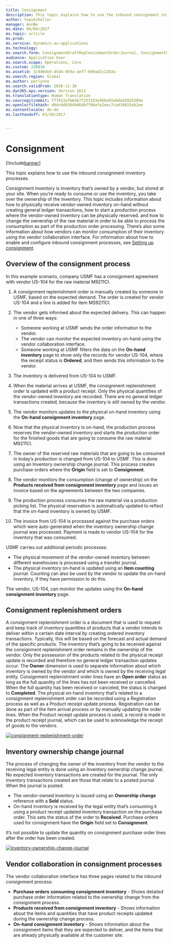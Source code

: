 ```yaml
---
title: Consignment
description: This topic explains how to use the inbound consignment inventory processes.
author: YuyuScheller
manager: AnnBe
ms.date: 04/04/2017
ms.topic: article
ms.prod: 
ms.service: dynamics-ax-applications
ms.technology: 
ms.search.form: ConsignmentDraftReplenishmentOrderJournal, ConsignmentProductReceiptLines, ConsignmentReplenishmentOrder, ConsignmentVendorPortalOnHand, InventJournalOwnershipChange, InventOnHandItemListPage, PurchTable, PurchVendorPortalConfirmedOrders
audience: Application User
ms.search.scope: Operations, Core
ms.custom: 220834
ms.assetid: 3c9d6de4-45d4-459a-aef7-0d9ad2c22b3a
ms.search.region: Global
ms.author: perlynne
ms.search.validFrom: 2016-11-30
ms.dyn365.ops.version: Version 1611
ms.translationtype: Human Translation
ms.sourcegitcommit: f77012e7b64b7f153103e9bbe91e8ded202b509a
ms.openlocfilehash: d9dcdd63649d6dbff96efe2eec7cad34025ab2ee
ms.contentlocale: de-de
ms.lasthandoff: 03/30/2017


---
```


# <a name="consignment"></a>Consignment

[!include[banner](../includes/banner.md)]


This topic explains how to use the inbound consignment inventory processes.

Consignment inventory is inventory that’s owned by a vendor, but stored at your site. When you’re ready to consume or use the inventory, you take over the ownership of the inventory. This topic includes information about how to physically receive vendor-owned inventory on-hand without creating general ledger transactions, how to start a production process where the vendor-owned inventory can be physically reserved. and how to change the ownership of the raw material in order to be able to process the consumption as part of the production order processing. There’s also some information about how vendors can monitor consumption of their inventory using the vendor collaboration interface. For information about how to enable and configure inbound consignment processes, see [Setting up consignment](set-up-consignment.md).

## <a name="overview-of-the-consignment-process"></a>Overview of the consignment process
In this example scenario, company USMF has a consignment agreement with vendor US-104 for the raw material M9211CI.

1.  A consignment replenishment order is manually created by someone in USMF, based on the expected demand. The order is created for vendor US-104 and a line is added for item MS9211CI.
2.  The vendor gets informed about the expected delivery. This can happen in one of three ways:
    -   Someone working at USMF sends the order information to the vendor.
    -   The vendor can monitor the expected inventory on-hand using the vendor collaboration interface.
    -   Someone working at USMF filters the data on the **On-hand inventory** page to show only the records for vendor US-104, where the receipt status is **Ordered**, and then sends this information to the vendor.

3.  The inventory is delivered from US-104 to USMF.
4.  When the material arrives at USMF, the consignment replenishment order is updated with a product receipt. Only the physical quantities of the vendor-owned inventory are recorded. There are no general ledger transactions created, because the inventory is still owned by the vendor.
5.  The vendor monitors updates to the physical on-hand inventory using the **On-hand consignment inventory** page.
6.  Now that the physical inventory is on-hand, the production process reserves the vendor-owned inventory and starts the production order for the finished goods that are going to consume the raw material M9211CI.
7.  The owner of the reserved raw materials that are going to be consumed in today’s production is changed from US-104 to USMF. This is done using an Inventory ownership change journal. This process creates purchase orders where the **Origin** field is set to **Consignment**.
8.  The vendor monitors the consumption (change of ownership) on the **Products received from consignment inventory** page and issues an invoice based on the agreements between the two companies.
9.  The production process consumes the raw material via a production picking list. The physical reservation is automatically updated to reflect that the on-hand inventory is owned by USMF.
10. The invoice from US-104 is processed against the purchase orders which were auto-generated when the inventory ownership change journal was processed. Payment is made to vendor US-104 for the inventory that was consumed.

USMF carries out additional periodic processes:

-   The physical movement of the vendor-owned inventory between different warehouses is processed using a transfer journal.
-   The physical inventory on-hand is updated using an **Item counting** journal. Counting can also be used by the vendor to update the on-hand inventory, if they have permission to do this.

The vendor, US-104, can monitor the updates using the **On-hand consignment inventory** page.

## <a name="consignment-replenishment-orders"></a>Consignment replenishment orders
A consignment replenishment order is a document that is used to request and keep track of inventory quantities of products that a vendor intends to deliver within a certain date interval by creating ordered inventory transactions. Typically, this will be based on the forecast and actual demand of the specific products. The inventory that’s going to be received against the consignment replenishment order remains in the ownership of the vendor. Only the possession of the products related to the physical receipt update is recorded and therefore no general ledger transaction updates occur. The **Owner** dimension is used to separate information about which inventory is owned by the vendor and which is owned by the receiving legal entity. Consignment replenishment order lines have an **Open order** status as long as the full quantity of the lines has not been received or cancelled. When the full quantity has been received or canceled, the status is changed to **Completed**. The physical on-hand inventory that’s related to a consignment replenishment order can be recorded using a Registration process as well as a Product receipt update process. Registration can be done as part of the item arrival process or by manually updating the order lines. When the Product receipt update process is used, a record is made in the product receipt journal, which can be used to acknowledge the receipt of goods to the vendors. 

[![consignment-replenishment-order](./media/consignment-replenishment-order.png)](./media/consignment-replenishment-order.png)

## <a name="inventory-ownership-change-journal"></a>Inventory ownership change journal
The process of changing the owner of the inventory from the vendor to the receiving legal entity is done using an Inventory ownership change journal. No expected inventory transactions are created for the journal. The only inventory transactions created are those that relate to a posted journal. When the journal is posted:

-   The vendor-owned inventory is issued using an **Ownership change** reference with a **Sold** status.
-   On-hand inventory is received by the legal entity that’s consuming it using a product receipt updated inventory transaction on the purchase order. This sets the status of the order to **Received**. Purchase orders used for consignment have the **Origin** field set to **Consignment**.

It’s not possible to update the quantity on consignment purchase order lines after the order has been created. 

[![inventory-ownership-change-journal](./media/inventory-ownership-change-journal.png)](./media/inventory-ownership-change-journal.png)

## <a name="vendor-collaboration-in-consignment-processes"></a>Vendor collaboration in consignment processes
The vendor collaboration interface has three pages related to the inbound consignment process:

-   **Purchase orders** **consuming consignment inventory** - Shows detailed purchase order information related to the ownership change from the consignment process.
-   **Products received from consignment inventory** - Shows information about the items and quantities that have product receipts updated during the ownership change process.
-   **On-hand consignment inventory** - Shows information about the consignment items that they are expected to deliver, and the items that are already physically available at the customer site.





